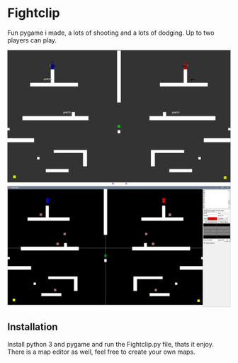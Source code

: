 # Fightclip
Fun pygame i made, a lots of shooting and a lots of dodging. Up to two players can play.

![alt text](gameplay.png)
![alt text](mapeditor.png)
## Installation
Install python 3 and pygame and run the Fightclip.py file, thats it enjoy.
There is a map editor as well, feel free to create your own maps.


